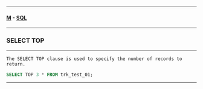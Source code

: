
---

#### [M](https://github.com/ttltrk/TTT/blob/master/menu.md) - [SQL](https://github.com/ttltrk/TTT/blob/master/SQL/SQL.md)

---

### SELECT TOP

---

```
The SELECT TOP clause is used to specify the number of records to return.
```

```sql
SELECT TOP 3 * FROM trk_test_01;
```

---
